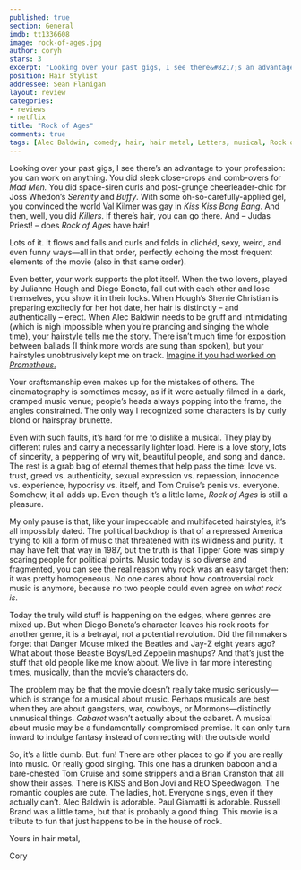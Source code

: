 ```yaml
---
published: true
section: General
imdb: tt1336608
image: rock-of-ages.jpg
author: coryh
stars: 3
excerpt: "Looking over your past gigs, I see there&#8217;s an advantage to your profession: you can work on anything. You did sleek close-crops and comb-overs for <em>Mad Men. </em>You did space-siren curls and post-grunge cheerleader-chic for Joss Whedon&#8217;s <em>Serenity</em> and <em>Buffy</em>. With some oh-so-carefully-applied gel, you convinced the world Val Kilmer was gay in <em>Kiss Kiss Bang Bang</em>. And then, well, you did <em>Killers</em>. If there&rsquo;s hair, you can go there."
position: Hair Stylist
addressee: Sean Flanigan
layout: review
categories:
- reviews
- netflix
title: "Rock of Ages"
comments: true
tags: [Alec Baldwin, comedy, hair, hair metal, Letters, musical, Rock of Ages, Romantic Comedy, Tom Cruise]
---
```

<p>Looking over your past gigs, I see there&#8217;s an advantage to your profession: you can work on anything. You did sleek close-crops and comb-overs for <em>Mad Men. </em>You did space-siren curls and post-grunge cheerleader-chic for Joss Whedon&#8217;s <em>Serenity</em> and <em>Buffy</em>. With some oh-so-carefully-applied gel, you convinced the world Val Kilmer was gay in <em>Kiss Kiss Bang Bang</em>. And then, well, you did <em>Killers</em>. If there&rsquo;s hair, you can go there. And &ndash; Judas Priest! &ndash; does <em>Rock of Ages</em> have hair!</p>
<p>Lots of it. It flows and falls and curls and folds in clich&eacute;d, sexy, weird, and even funny ways&mdash;all in that order, perfectly echoing the most frequent elements of the movie (also in that same order).</p>
<p>Even better, your work supports the plot itself. When the two lovers, played by Julianne Hough and Diego Boneta, fall out with each other and lose themselves, you show it in their locks. When Hough&rsquo;s Sherrie Christian is preparing excitedly for her hot date, her hair is distinctly&nbsp;&ndash; and authentically&nbsp;&ndash;&nbsp;erect. When Alec Baldwin needs to be gruff and intimidating (which is nigh impossible when you&rsquo;re prancing and singing the whole time), your hairstyle tells me the story. There isn&#8217;t much time for exposition between ballads (I think more words are sung than spoken), but your hairstyles unobtrusively kept me on track. <a href="/content/2012/6/12/prometheus.html">Imagine if you had worked on <em>Prometheus</em>.</a></p>
<p>Your craftsmanship even makes up for the mistakes of others. The cinematography is sometimes messy, as if it were actually filmed in a dark, cramped music venue; people&#8217;s heads always popping into the frame, the angles constrained. The only way I recognized some characters is by curly blond or hairspray brunette.</p>
<p>Even with such faults, it&#8217;s hard for me to dislike a musical. They play by different rules and carry a necessarily lighter load. Here is a love story, lots of sincerity, a peppering of wry wit, beautiful people, and song and dance. The rest is a grab bag of eternal themes that help pass the time: love vs. trust, greed vs. authenticity, sexual expression vs. repression, innocence vs. experience, hypocrisy vs. itself, and Tom Cruise&#8217;s penis vs. everyone. Somehow, it all adds up. Even though it&#8217;s a little lame, <em>Rock of Ages</em> is still a pleasure.</p>
<p>My only pause is that, like your impeccable and multifaceted hairstyles, it&#8217;s all impossibly dated. The political backdrop is that of a repressed America trying to kill a form of music that threatened with its wildness and purity. It may have felt that way in 1987, but the truth is that Tipper Gore was simply scaring people for political points. Music today is so diverse and fragmented, you can see the real reason why rock was an easy target then: it was pretty homogeneous. No one cares about how controversial rock music is anymore, because no two people could even agree on <em>what rock is</em>.</p>
<p>Today the truly wild stuff is happening on the edges, where genres are mixed up. But when Diego Boneta&#8217;s character leaves his rock roots for another genre, it is a betrayal, not a potential revolution. Did the filmmakers forget that Danger Mouse mixed the Beatles and Jay-Z eight years ago? What about those Beastie Boys/Led Zeppelin mashups? And that&#8217;s just the stuff that old people like me know about. We live in far more interesting times, musically, than the movie&#8217;s characters do.</p>
<p>The problem may be that the movie doesn&#8217;t really take music seriously&mdash;which is strange for a musical about music. Perhaps musicals are best when they are about gangsters, war, cowboys, or Mormons&mdash;distinctly unmusical things. <em>Cabaret </em>wasn&#8217;t actually about the cabaret. A musical about music may be a fundamentally compromised premise. It can only turn inward to indulge fantasy instead of connecting with the outside world&nbsp;</p>
<p>So, it&#8217;s a little dumb. But: fun! There are other places to go if you are really into music. Or really good singing. This one has a drunken baboon and a bare-chested Tom Cruise and some strippers and a Brian Cranston that all show their asses. There is KISS and Bon Jovi and REO Speedwagon. The romantic couples are cute. The ladies, hot. Everyone sings, even if they actually can&#8217;t. Alec Baldwin is adorable. Paul Giamatti is adorable. Russell Brand was a little tame, but that is probably a good thing. This movie is a tribute to fun that just happens to be in the house of rock.</p>
<p>Yours in hair metal,</p>
<p>Cory</p>
